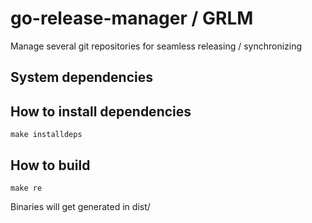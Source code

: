 # go-release-manager / GRLM

Manage several git repositories for seamless releasing / synchronizing

## System dependencies

## How to install dependencies

```shell
make installdeps
```

## How to build

```shell
make re
```

Binaries will get generated in dist/